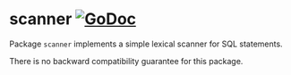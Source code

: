 # scanner [![GoDoc](https://godoc.org/github.com/jjeffery/sqlstmt/private/scanner?status.svg)](https://godoc.org/github.com/jjeffery/sqlstmt/private/scanner)

Package `scanner` implements a simple lexical scanner for SQL statements.

There is no backward compatibility guarantee for this package.